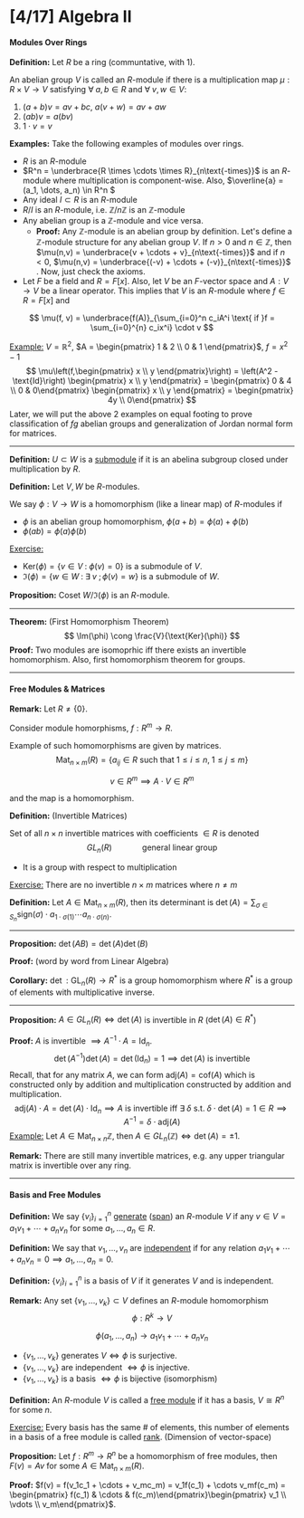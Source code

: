 # [4/17] Algebra II

#### Modules Over Rings

**Definition:** Let $R$ be a ring (communtative, with $1$). 

An abelian group $V$ is called an $R$-module if there is a multiplication map $\mu : R \times V \rightarrow V$ satisfying $\forall\;a,b \in R$ and $\forall \;v,w \in V$: 

1. $(a+b)v = av + bc$, $a(v+w) = av + aw$ 
2. $(ab)v = a(bv)$ 
3. $1 \cdot v = v$ 

**Examples:** Take the following examples of modules over rings. 

- $R$ is an $R$-module
- $R^n = \underbrace{R \times \cdots \times R}_{n\text{-times}}$ is an $R$-module where multiplication is component-wise. Also, $\overline{a} = (a_1, \dots, a_n) \in R^n $ 
- Any ideal $I \subset R$ is an $R$-module
- $R/ I$ is an $R$-module, i.e. $\mathbb{Z}/n\mathbb{Z}$ is an $\mathbb{Z}$-module
- Any abelian group is a $\mathbb{Z}$-module and vice versa.
  - **Proof:** Any $\mathbb{Z}$-module is an abelian group by definition. Let's define a $\mathbb{Z}$-module structure for any abelian group $V$. If $n > 0$ and $n \in \mathbb{Z}$, then $\mu(n,v) = \underbrace{v + \cdots + v}_{n\text{-times}}$ and if $n < 0$, $\mu(n,v) = \underbrace{(-v) + \cdots + (-v)}_{n\text{-times}}$ . Now, just check the axioms.
- Let $F$ be a field and $R = F[x]$. Also, let $V$ be an $F$-vector space and $A : V \to V$ be a linear operator. This implies that $V$ is an $R$-module where $f \in R= F[x]$ and 

$$
\mu(f, v) = \underbrace{f(A)}_{\sum_{i=0}^n c_iA^i \text{ if }f = \sum_{i=0}^{n} c_ix^i} \cdot v
$$

<u>Example:</u> $V = \mathbb{R}^2$, $A = \begin{pmatrix} 1 & 2 \\ 0 & 1 \end{pmatrix}$, $f = x^2 - 1$ 
$$
\mu\left(f,\begin{pmatrix} x \\ y \end{pmatrix}\right) = \left(A^2 - \text{Id}\right) \begin{pmatrix} x \\ y \end{pmatrix} = \begin{pmatrix} 0 & 4 \\ 0 & 0\end{pmatrix} \begin{pmatrix} x \\ y \end{pmatrix} = \begin{pmatrix} 4y \\ 0\end{pmatrix}
$$
Later, we will put the above 2 examples on equal footing to prove classification of $fg$ abelian groups and generalization of Jordan normal form for matrices.

-----

**Definition:** $U \subset W$ is a <u>submodule</u> if it is an abelina subgroup closed under multiplication by $R$​. 

**Definition:** Let $V,W$ be $R$-modules.

We say $\phi : V \to W$ is a homomorphism (like a linear map) of $R$-modules if 

- $\phi$ is an abelian group homomorphism, $\phi(a+b) = \phi(a) + \phi(b)$ 
- $\phi(ab) = \phi(a)\phi(b)$ 

<u>Exercise:</u> 

- $\text{Ker} (\phi) = \{v \in V \;:\; \phi(v) = 0\}$ is a submodule of $V$. 
- $\Im(\phi) = \{w \in W\;:\; \exists \;v\;; \phi(v) = w\}$ is a submodule of $W$. 

**Proposition:** Coset $W/\Im(\phi)$ is an $R$-module.

----

**Theorem:** (First Homomorphism Theorem)
$$
\Im(\phi) \cong \frac{V}{\text{Ker}(\phi)}
$$
**Proof:** Two modules are isomoprhic iff there exists an invertible homomorphism. Also, first homomorphism theorem for groups.

----

#### Free Modules & Matrices

**Remark:** Let $R \neq \{0\}$. 

Consider module homorphisms, $f : R^m \to R$. 

Example of such homomorphisms are given by matrices.
$$
\text{Mat}_{n\times m} (R) = \{a_{ij} \in R \text{ such that }  1 \leq i \leq n, \; 1 \leq j \leq m\}
$$

$$
v \in R^m  \implies A \cdot V \in R^m
$$

and the map is a homomorphism. 

**Definition:** (Invertible Matrices)

Set of all $n \times n$ invertible matrices with coefficients $\in R$ is denoted
$$
GL_n(R) \quad \quad \quad  \text{ general linear group}
$$

- It is a group with respect to multiplication

<u>Exercise:</u> There are no invertible $n \times m$ matrices where $n \neq m$ 

**Definition:** Let $A \in \text{Mat}_{n \times m}(R)$, then its determinant is $\det(A)  = \sum_{\sigma \in S_n} \text{sign}(\sigma) \cdot a_{1 \cdot \sigma(1)} \cdots a_{n \cdot \sigma(n)}$. 

----

**Proposition:** $\det(AB) = \det(A)\det(B)$ 

**Proof:** (word by word from Linear Algebra)

**Corollary:** $\det: \text{GL}_n(R) \to R^*$ is a group homomorphism where $R^*$ is a group of elements with multiplicative inverse. 

---

**Proposition:** $A \in GL_n(R) \iff \det(A)$ is invertible in $R$ ($\det (A) \in R^*$) 

**Proof:** $A$ is invertible $\implies A^{-1} \cdot A = \text{Id}_n$. 
$$
\det(A^{-1})\det(A) = \det(\text{Id}_n) = 1 \implies \det(A) \text{ is invertible}
$$
Recall, that for any matrix $A$, we can form $\text{adj} (A) = \text{cof}(A)$ which is constructed only by addition and multiplication constructed by addition and multiplication. 
$$
\text{adj}(A) \cdot A = \det(A) \cdot \text{Id}_n \implies A \text{ is invertible iff }\exists\;\delta \text{ s.t.} \;\delta \cdot \det(A) = 1 \in R \implies A^{-1} = \delta \cdot \text{adj}(A)
$$
<u>Example:</u> Let $A \in \text{Mat}_{n \times n}\mathbb{Z}$, then $A \in GL_n(\mathbb{Z}) \iff \det(A) = \pm 1$. 

**Remark:** There are still many invertible matrices, e.g. any upper triangular matrix is invertible over any ring.

----

#### Basis and Free Modules

**Definition:** We say $\{v_i\}_{i = 1}^n$ <u>generate</u> (<u>span</u>) an $R$-module $V$ if any $v \in V = a_1v_1 + \cdots + a_nv_n$ for some $a_1, \dots, a_n \in R$. 

**Definition:** We say that $v_1, \dots, v_n$ are <u>independent</u> if for any relation $a_1v_1 + \cdots + a_nv_n = 0 \implies a_1, \dots, a_n = 0$. 

**Definition:** $\{v_i\}_{i=1}^n$ is a basis of $V$ if it generates $V$ and is independent. 

**Remark:** Any set $\{v_1, \dots, v_k\} \subset V$ defines an $R$-module homomorphism 
$$
\phi: R^k \to V
$$

$$
\phi(a_1, \dots, a_n) \to a_1v_1 + \cdots + a_nv_n
$$

- $\{v_1, \dots, v_k\}$ generates $V \iff \phi$ is surjective.
- $\{v_1, \dots, v_k\}$ are independent $\iff \phi$ is injective.
- $\{v_1, \dots, v_k\}$ is a basis $\iff \phi$ is bijective (isomorphism)

**Definition:** An $R$-module $V$ is called a <u>free module</u> if it has a basis, $V \cong R^n$ for some $n$. 

<u>Exercise:</u> Every basis has the same $\#$ of elements, this number of elements in a basis of a free module is called <u>rank</u>. (Dimension of vector-space)

**Proposition:** Let $f : R^m \to R^n$ be a homomorphism of free modules, then $F(v) = Av$ for some $A \in \text{Mat}_{n \times m}(R)$. 

**Proof:** $f(v) = f(v_1c_1 + \cdots + v_mc_m) = v_1f(c_1) + \cdots v_mf(c_m) = \begin{pmatrix} f(c_1) & \cdots & f(c_m)\end{pmatrix}\begin{pmatrix} v_1 \\ \vdots \\ v_m\end{pmatrix}$.  



